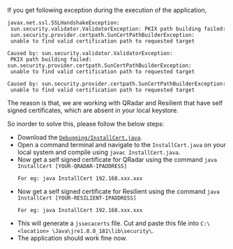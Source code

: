   
 If you get following exception during the execution of the application,

  ```  
javax.net.ssl.SSLHandshakeException: 
   sun.security.validator.ValidatorException: PKIX path building failed: 
   sun.security.provider.certpath.SunCertPathBuilderException: 
   unable to find valid certification path to requested target
 
Caused by: sun.security.validator.ValidatorException: 
   PKIX path building failed: sun.security.provider.certpath.SunCertPathBuilderException: 
   unable to find valid certification path to requested target
 
Caused by: sun.security.provider.certpath.SunCertPathBuilderException: 
   unable to find valid certification path to requested target
  ```

 The reason is that, we are working with QRadar and Resilient that have self signed certificates, which are absent in your local keystore.
 
 So inorder to solve this, please follow the below steps:
 
  * Download the [`Debugging/InstallCert.java`](Debugging/InstallCert.java).
  * Open a command terminal and navigate to the `InstallCert.java` on your local system and compile using `javac InstallCert.java`.
  * Now get a self signed certificate for QRadar using the command `java InstallCert [YOUR-QRADAR-IPADDRESS]`
    ```
    For eg: java InstallCert 192.168.xxx.xxx
    ```
  * Now get a self signed certificate for Resilient using the command `java InstallCert [YOUR-RESILIENT-IPADDRESS]`
    ```
    For eg: java InstallCert 192.168.xxx.xxx
    ```
   * This will generate a `jssecacerts` file. Cut and paste this file into `C:\<location> \Java\jre1.8.0_181\lib\security\`.
   * The application should work fine now.
